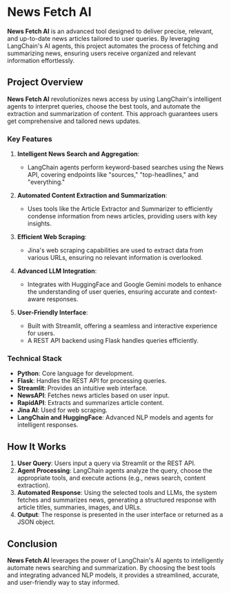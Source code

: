 
# News Fetch AI

**News Fetch AI** is an advanced tool designed to deliver precise, relevant, and up-to-date news articles tailored to user queries. By leveraging LangChain's AI agents, this project automates the process of fetching and summarizing news, ensuring users receive organized and relevant information effortlessly.

## Project Overview

**News Fetch AI** revolutionizes news access by using LangChain's intelligent agents to interpret queries, choose the best tools, and automate the extraction and summarization of content. This approach guarantees users get comprehensive and tailored news updates.

### Key Features

1. **Intelligent News Search and Aggregation**: 
   - LangChain agents perform keyword-based searches using the News API, covering endpoints like "sources," "top-headlines," and "everything."

2. **Automated Content Extraction and Summarization**: 
   - Uses tools like the Article Extractor and Summarizer to efficiently condense information from news articles, providing users with key insights.

3. **Efficient Web Scraping**: 
   - Jina's web scraping capabilities are used to extract data from various URLs, ensuring no relevant information is overlooked.

4. **Advanced LLM Integration**:
   - Integrates with HuggingFace and Google Gemini models to enhance the understanding of user queries, ensuring accurate and context-aware responses.

5. **User-Friendly Interface**:
   - Built with Streamlit, offering a seamless and interactive experience for users.
   - A REST API backend using Flask handles queries efficiently.

### Technical Stack

- **Python**: Core language for development.
- **Flask**: Handles the REST API for processing queries.
- **Streamlit**: Provides an intuitive web interface.
- **NewsAPI**: Fetches news articles based on user input.
- **RapidAPI**: Extracts and summarizes article content.
- **Jina AI**: Used for web scraping.
- **LangChain and HuggingFace**: Advanced NLP models and agents for intelligent responses.

## How It Works

1. **User Query**: Users input a query via Streamlit or the REST API.
2. **Agent Processing**: LangChain agents analyze the query, choose the appropriate tools, and execute actions (e.g., news search, content extraction).
3. **Automated Response**: Using the selected tools and LLMs, the system fetches and summarizes news, generating a structured response with article titles, summaries, images, and URLs.
4. **Output**: The response is presented in the user interface or returned as a JSON object.

## Conclusion

**News Fetch AI** leverages the power of LangChain's AI agents to intelligently automate news searching and summarization. By choosing the best tools and integrating advanced NLP models, it provides a streamlined, accurate, and user-friendly way to stay informed.
